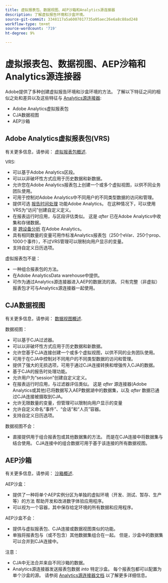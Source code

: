 ```yaml
---
title: 虚拟报表包、数据视图、AEP沙箱和Analytics源连接器
description: 了解虚拟报告环境和沙盒环境。
source-git-commit: 3348117a5a6007017735a95aec26e6a8c88ad248
workflow-type: tm+mt
source-wordcount: '719'
ht-degree: 9%

---
```



# 虚拟报表包、数据视图、AEP沙箱和Analytics源连接器

Adobe提供了多种创建虚拟报告环境和沙盒环境的方法。 了解以下特征之间的相似之处和差异以及这些特征与 [Analytics源连接器](https://experienceleague.adobe.com/docs/experience-platform/sources/ui-tutorials/create/adobe-applications/analytics.html?lang=zh-Hans):

* Adobe Analytics虚拟报表包
* CJA数据视图
* AEP沙箱

## Adobe Analytics虚拟报表包(VRS)

有关更多信息，请参阅： [虚拟报表包概述](https://experienceleague.adobe.com/docs/analytics/components/virtual-report-suites/vrs-about.html?lang=zh-Hans).

VRS:

* 可以基于Adobe Analytics区段。
* 可以以非破坏性方式应用于历史数据和新数据。
* 允许您在Adobe Analytics报表包上创建一个或多个虚拟视图，以供不同业务团队使用。
* 可用于控制对Adobe Analytics中不同用户的不同类型数据的访问和管理。
* 提供可选 [报告时间处理](https://experienceleague.adobe.com/docs/analytics/components/virtual-report-suites/vrs-report-time-processing.html?lang=zh-Hans) 功能Adobe Analytics。 在这种情况下，可以使用VRS为“访问”创建自定义定义。
* 在报表运行时应用，与区段评估类似。 这是 _after_ 已在Adobe Analytics中收集和存储数据。
* 是 [跨设备分析](https://experienceleague.adobe.com/docs/analytics/components/cda/overview.html?lang=zh-Hans) 在Adobe Analytics。
* 具有相同数量的变量可用作标准Analytics报表包（250个eVar、250个prop、1000个事件），不过VRS管理可以限制向用户显示的变量。
* 支持自定义日历选项。

虚拟报表包不是：

* 一种组合报表包的方法。
* 在Adobe AnalyticsData warehouse中提供。
* 可作为通过Analytics源连接器进入AEP的数据流的源。 只有完整（非虚拟）报表包才可与Analytics源连接器一起使用。


## CJA数据视图

有关更多信息，请参阅： [数据视图概述](https://experienceleague.adobe.com/docs/analytics-platform/using/cja-dataviews/data-views.html?lang=zh-Hans).

数据视图：

* 可以基于CJA过滤器。
* 可以以非破坏性方式应用于历史数据和新数据。
* 允许您基于CJA连接创建一个或多个虚拟视图，以供不同的业务团队使用。
* 可用于在CJA中控制对不同用户的不同类型数据的访问和管理。
* 提供了强大的无损选项，可用于通过CJA连接转换和增强传入CJA的数据。
* 基于CJA的报告时处理功能。
* 允许用户为“session”创建自定义定义。
* 在报表运行时应用，与过滤器评估类似。 这是 _after_ 源连接器(Adobe Analytics或其他)已将数据写入AEP数据湖中的数据集，以及 _after_ 数据已通过CJA连接被摄取到CJA。
* 允许无限数量的变量，但管理可以限制向用户显示的变量
* 允许自定义命名“事件”、“会话”和“人员”容器。
* 支持自定义日历选项。

数据视图不会：

* 直接提供用于组合报表包或其他数据集的方法。 而是在CJA连接中将数据集与结合使用。 CJA连接中的组合数据可用于基于该连接的所有数据视图。

## AEP沙箱

有关更多信息，请参阅： [沙箱概述](https://experienceleague.adobe.com/docs/experience-platform/sandbox/home.html?lang=zh-Hans).

AEP沙盒：

* 提供了一种将单个AEP实例分区为单独的虚拟环境（开发、测试、暂存、生产等）的方法 帮助开发和改进数字体验应用程序。
* 可以视为一个容器，其中保存给定环境的所有数据和应用程序。

AEP沙盒不会：

* 提供与虚拟报表包、CJA连接或数据视图类似的功能。
* 单独将报表包与（或不包含）其他数据集组合在一起。 但是，沙盒中的数据集可以合并到CJA连接中。

注意：

* CJA中无法合并来自不同沙箱的数据。
* Analytics源连接器发送报表包数据 _into_ 特定沙盒。 每个报表包都可以配置为单个沙盒的源。 请参阅 [Analytics源连接器文档](https://experienceleague.adobe.com/docs/experience-platform/sources/ui-tutorials/create/adobe-applications/analytics.html?lang=en) 以了解更多详细信息。